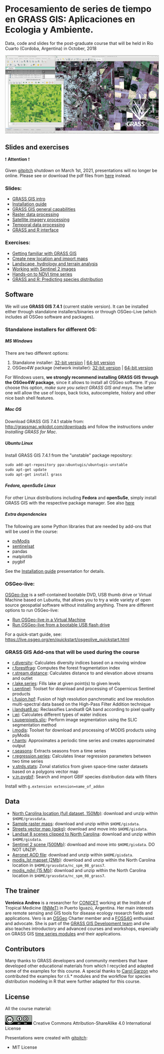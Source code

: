 # Procesamiento de series de tiempo en GRASS GIS: Aplicaciones en Ecologia y Ambiente.

Data, code and slides for the post-graduate course that will be held in Rio Cuarto (Cordoba, Argentina) in October, 2018

![Flyer course in Rio Cuarto](assets/img/image_flyer.png)

## Slides and exercises

:exclamation: **Attention** :exclamation: 

Given [gitpitch](https://gitpitch.com/) shutdown on March 1st, 2021, presentations 
will no longer be online. Please see or download the pdf files from 
[here](https://gitlab.com/veroandreo/curso-grass-gis-rioiv/-/tree/master/pdf) 
instead.

### Slides:

- [GRASS GIS intro](https://gitpitch.com/veroandreo/curso-grass-gis-rioiv/master?p=slides/01_general_intro_grass&grs=gitlab)
- [Installation guide](https://gitpitch.com/veroandreo/curso-grass-gis-rioiv/master?p=slides/00_installation&grs=gitlab)
- [GRASS GIS general capabilities](https://gitpitch.com/veroandreo/curso-grass-gis-rioiv/master?p=slides/02_general_intro_capabilities&grs=gitlab)
- [Raster data processing](https://gitpitch.com/veroandreo/curso-grass-gis-rioiv/master?p=slides/03_raster&grs=gitlab)
- [Satellite imagery processing](https://gitpitch.com/veroandreo/curso-grass-gis-rioiv/master?p=slides/04_imagery&grs=gitlab)
- [Temporal data processing](https://gitpitch.com/veroandreo/curso-grass-gis-rioiv/master?p=slides/05_temporal&grs=gitlab)
- [GRASS and R interface](https://gitpitch.com/veroandreo/curso-grass-gis-rioiv/master?p=slides/06_R_grass&grs=gitlab)

### Exercises:

- [Getting familiar with GRASS GIS](https://gitpitch.com/veroandreo/curso-grass-gis-rioiv/master?p=exercises/01_getting_familiar&grs=gitlab#/)
- [Create new location and import maps](https://gitpitch.com/veroandreo/curso-grass-gis-rioiv/master?p=exercises/02_create_new_location&grs=gitlab#/)
- [Landscape, hydrology and terrain analysis](https://gitpitch.com/veroandreo/curso-grass-gis-rioiv/master?p=exercises/03_raster_exercises&grs=gitlab#/)
- [Working with Sentinel 2 images](https://gitpitch.com/veroandreo/curso-grass-gis-rioiv/master?p=exercises/04_processing_sentinel2&grs=gitlab#/)
- [Hands-on to NDVI time series](https://gitpitch.com/veroandreo/curso-grass-gis-rioiv/master?p=exercises/05_ndvi_time_series&grs=gitlab#/)
- [GRASS and R: Predicting species distribution](https://gitpitch.com/veroandreo/curso-grass-gis-rioiv/master?p=exercises/06_predicting_species_distribution&grs=gitlab#/)

## Software

We will use **GRASS GIS 7.4.1** (current stable version). It can be installed either 
through standalone installers/binaries or through OSGeo-Live (which includes all
OSGeo software and packages).

### Standalone installers for different OS:

##### MS Windows

There are two different options:
1. Standalone installer: [32-bit version](https://grass.osgeo.org/grass74/binary/mswindows/native/x86/WinGRASS-7.4.1-1-Setup-x86.exe) | [64-bit version](https://grass.osgeo.org/grass74/binary/mswindows/native/x86_64/WinGRASS-7.4.1-1-Setup-x86_64.exe) 
2. OSGeo4W package (network installer): [32-bit version](http://download.osgeo.org/osgeo4w/osgeo4w-setup-x86.exe) | [64-bit version](http://download.osgeo.org/osgeo4w/osgeo4w-setup-x86_64.exe) 

For Windows users, **we strongly recommend installing GRASS GIS through the OSGeo4W package**, 
since it allows to install all OSGeo software. If you choose this option, 
*make sure you select GRASS GIS and msys*. The latter one will allow 
the use of loops, back ticks, autocomplete, history and other nice bash shell
features.

##### Mac OS

Download GRASS GIS 7.4.1 stable from: http://grassmac.wikidot.com/downloads and follow the instructions under *Installing GRASS for Mac*.

##### Ubuntu Linux

Install GRASS GIS 7.4.1 from the "unstable" package repository:

```
sudo add-apt-repository ppa:ubuntugis/ubuntugis-unstable
sudo apt-get update
sudo apt-get install grass
```

##### Fedora, openSuSe Linux

For other Linux distributions including **Fedora** and **openSuSe**, simply install GRASS GIS with the respective package manager. See also [here](https://grass.osgeo.org/download/software/)

##### Extra dependencies

The following are some Python libraries that are needed by add-ons that will be used in the course:
- [pyModis](http://www.pymodis.org) 
- [sentinelsat](https://github.com/sentinelsat/sentinelsat)
- pandas
- matplotlib
- pygbif

See the [Installation guide](https://gitpitch.com/veroandreo/curso-grass-gis-rioiv/master?p=slides/00_installation&grs=gitlab) presentation for details.

### OSGeo-live: 

[OSGeo-live](https://live.osgeo.org/) is a self-contained bootable DVD, USB thumb
drive or Virtual Machine based on Lubuntu, that allows you to try a wide variety
of open source geospatial software without installing anything. There are 
different options to run OSGeo-live:

* [Run OSGeo-live in a Virtual Machine](https://live.osgeo.org/en/quickstart/virtualization_quickstart.html)
* [Run OSGeo-live from a bootable USB flash drive](https://live.osgeo.org/en/quickstart/usb_quickstart.html)

For a quick-start guide, see: https://live.osgeo.org/en/quickstart/osgeolive_quickstart.html

### GRASS GIS Add-ons that will be used during the course

* [r.diversity](https://grass.osgeo.org/grass7/manuals/addons/r.diversity.html): Calculates diversity indices based on a moving window
* [r.forestfrag](https://grass.osgeo.org/grass7/manuals/addons/r.forestfrag.html): Computes the forest fragmentation index
* [r.stream.distance](https://grass.osgeo.org/grass7/manuals/addons/r.stream.distance.html): Calculates distance to and elevation above streams and outlet
* [r.lake.series](https://grass.osgeo.org/grass7/manuals/addons/r.lake.series.html): Fills lake at given point(s) to given levels
* [i.sentinel](https://grass.osgeo.org/grass7/manuals/addons/i.sentinel.html): Toolset for download and processing of Copernicus Sentinel products
* [i.fusion.hpf](https://grass.osgeo.org/grass7/manuals/addons/i.fusion.hpf.html): Fusion of high resolution panchromatic and low resolution multi-spectral data based on the High-Pass Filter Addition technique
* [i.landsat8.qc](https://grass.osgeo.org/grass7/manuals/addons/i.landsat8.qc.html): Reclassifies Landsat8 QA band according to pixel quality
* [i.wi](https://grass.osgeo.org/grass7/manuals/addons/i.wi.html): Calculates different types of water indices
* [i.superpixels.slic](https://grass.osgeo.org/grass7/manuals/addons/i.superpixels.slic.html): Perform image segmentation using the SLIC segmentation method
* [i.modis](https://grass.osgeo.org/grass7/manuals/addons/i.modis.html): Toolset for download and processing of MODIS products using pyModis
* [r.hants](https://grass.osgeo.org/grass7/manuals/addons/r.hants.html): Approximates a periodic time series and creates approximated output
* [r.seasons](https://grass.osgeo.org/grass7/manuals/addons/r.seasons.html): Extracts seasons from a time series
* [r.regression.series](https://grass.osgeo.org/grass7/manuals/addons/r.regression.series.html): Calculates linear regression parameters between two time series
* [v.strds.stats](https://grass.osgeo.org/grass7/manuals/addons/v.strds.stats.html): Zonal statistics from given space-time raster datasets based on a polygons vector map
* [v.in.pygbif](https://grass.osgeo.org/grass7/manuals/addons/v.in.pygbif.html): Search and import GBIF species distribution data with filters
<!---
* [r.learn.ml](https://grass.osgeo.org/grass7/manuals/addons/r.learn.ml.html): Supervised classification and regression of GRASS GIS raster maps using the python scikit-learn package
--->
Install with `g.extension extension=name_of_addon`

## Data

* [North Carolina location (full dataset, 150Mb)](https://grass.osgeo.org/sampledata/north_carolina/nc_spm_08_grass7.zip): download and unzip within `$HOME/grassdata`.
* [Sample raster maps](https://gitlab.com/veroandreo/curso-grass-gis-rioiv/raw/3b11ad06d2133889e0ee51652a03f94bfec9d7e4/data/sample_rasters.zip?inline=false): download and unzip within `$HOME/gisdata`.
* [Streets vector map (gpkg)](https://gitlab.com/veroandreo/curso-grass-gis-rioiv/raw/master/data/streets.gpkg?inline=false): download and move into `$HOME/gisdata`.
* [Landsat 8 scenes clipped to North Carolina](https://gitlab.com/veroandreo/curso-grass-gis-rioiv/raw/master/data/NC_L8_scenes.zip?inline=false): download and unzip within `$HOME/gisdata`.
* [Sentinel 2 scene (500Mb)](https://www.dropbox.com/s/2k8wg9i05mqgnf1/S2A_MSIL1C_20180822T155901_N0206_R097_T17SQV_20180822T212023.zip?dl=0): download and move into `$HOME/gisdata`. DO NOT UNZIP.
* [Aeronet AOD file](https://gitlab.com/veroandreo/curso-grass-gis-rioiv/raw/master/data/180819_180825_EPA-Res_Triangle_Pk.zip?inline=false): download and unzip within `$HOME/gisdata`.
* [modis_lst mapset (2Mb)](https://gitlab.com/veroandreo/curso-grass-gis-rioiv/raw/master/data/modis_lst.zip?inline=false): download and unzip within the North Carolina location in `$HOME/grassdata/nc_spm_08_grass7`.
* [modis_ndvi (15 Mb)](https://gitlab.com/veroandreo/curso-grass-gis-rioiv/raw/master/data/modis_ndvi.zip?inline=false): download and unzip within the North Carolina location in `$HOME/grassdata/nc_spm_08_grass7`.

## The trainer

**Verónica Andreo** is a researcher for [CONICET](http://www.conicet.gov.ar/?lan=en)
working at the Institute of Tropical Medicine [(INMeT)](https://www.argentina.gob.ar/salud/inmet)
in Puerto Iguazú, Argentina. Her main interests are remote sensing and GIS tools
for disease ecology research fields and applications. 
Vero is an [OSGeo](http://www.osgeo.org/) Charter member and a [FOSS4G](http://foss4g.org/) 
enthusiast and advocate. 
She is part of the [GRASS GIS Development team](https://grass.osgeo.org/home/credits/) 
and she also teaches introductory and advanced courses and workshops, especially 
on GRASS GIS [time series modules](https://grasswiki.osgeo.org/wiki/Temporal_data_processing)
and their applications.

## Contributors

Many thanks to GRASS developers and community members that have developed other 
educational materials from which I recycled and adapted some of the examples for
this course. A special thanks to [Carol Garzon](https://gitlab.com/carolgarzon) 
who contributed the examples for r.li.* modules and the workflow for species 
distribution modeling in R that were further adapted for this course.

## License

All the course material:

[![Creative Commons License](assets/img/ccbysa.png)](http://creativecommons.org/licenses/by-sa/4.0/) Creative Commons Attribution-ShareAlike 4.0 International License

Presentations were created with [gitpitch](https://gitpitch.com/):

* MIT License
